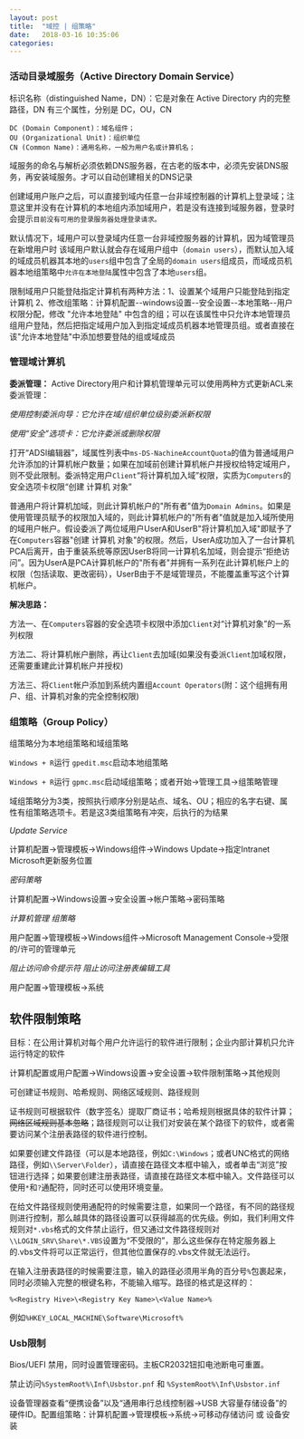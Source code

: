 ```yaml
---
layout: post
title:  "域控 | 组策略"
date:   2018-03-16 10:35:06
categories:
---
```

### 活动目录域服务（Active Directory Domain Service）

标识名称（distinguished Name，DN）：它是对象在 Active Directory 内的完整路径，DN 有三个属性，分别是 DC，OU，CN

```
DC (Domain Component)：域名组件；
OU (Organizational Unit)：组织单位
CN (Common Name)：通用名称，一般为用户名或计算机名；
```
域服务的命名与解析必须依赖DNS服务器，在古老的版本中，必须先安装DNS服务，再安装域服务。才可以自动创建相关的DNS记录

创建域用户账户之后，可以直接到域内任意一台非域控制器的计算机上登录域；注意这里并没有在计算机的本地组内添加域用户，若是没有连接到域服务器，登录时会提示`目前没有可用的登录服务器处理登录请求。`

默认情况下，域用户可以登录域内任意一台非域控服务器的计算机，因为域管理员在新增用户时 该域用户默认就会存在域用户组中（`domain users`），而默认加入域的域成员机器其本地的`users`组中包含了全局的`domain users`组成员，而域成员机器本地组策略中`允许在本地登陆`属性中包含了本地`users`组。

限制域用户只能登陆指定计算机有两种方法：1、设置某个域用户只能登陆到指定计算机 2、修改组策略：计算机配置--windows设置--安全设置--本地策略--用户权限分配，修改 "允许本地登陆" 中包含的组；可以在该属性中只允许本地管理员组用户登陆，然后把指定域用户加入到指定域成员机器本地管理员组。或者直接在该"允许本地登陆"中添加想要登陆的组或域成员

### 管理域计算机

**委派管理：** Active Directory用户和计算机管理单元可以使用两种方式更新ACL来委派管理：

*使用控制委派向导：它允许在域/组织单位级别委派新权限*

*使用“安全”选项卡：它允许委派或删除权限*

打开“ADSI编辑器”，域属性列表中`ms-DS-NachineAccountQuota`的值为普通域用户允许添加的计算机帐户数量；如果在加域前创建计算机帐户并授权给特定域用户，则不受此限制。委派特定用户`Client`“将计算机加入域”权限，实质为`Computers`的安全选项卡权限“创建 计算机 对象”

普通用户将计算机加域，则此计算机帐户的"所有者"值为`Domain Admins`。如果是使用管理员赋予的权限加入域的，则此计算机帐户的"所有者"值就是加入域所使用的域用户帐户。假设委派了两位域用户UserA和UserB"将计算机加入域"即赋予了在`Computers`容器"创建 计算机 对象"的权限。然后，UserA成功加入了一台计算机PCA后离开，由于重装系统等原因UserB将同一计算机名加域，则会提示“拒绝访问”。因为UserA是PCA计算机帐户的"所有者"并拥有一系列在此计算机帐户上的权限（包括读取、更改密码），UserB由于不是域管理员，不能覆盖重写这个计算机帐户。

**解决思路：**

方法一、在`Computers`容器的安全选项卡权限中添加`Client`对“计算机对象”的一系列权限

方法二、将计算机帐户删除，再让`Client`去加域(如果没有委派`Client`加域权限，还需要重建此计算机帐户并授权)

方法三、将`Client`帐户添加到系统内置组`Account Operators`(附：这个组拥有用户、组、计算机对象的完全控制权限)



### 组策略（Group Policy）

组策略分为本地组策略和域组策略

`Windows + R`运行 `gpedit.msc`启动本地组策略

`Windows + R`运行 `gpmc.msc`启动域组策略；或者开始->管理工具->组策略管理

域组策略分为3类，按照执行顺序分别是站点、域名、OU；相应的名字右键、属性有组策略选项卡。若是这3类组策略有冲突，后执行的为结果

*Update Service*

计算机配置->管理模板->Windows组件->Windows Update->指定Intranet Microsoft更新服务位置

*密码策略*

计算机配置->Windows设置->安全设置->帐户策略->密码策略

*计算机管理 组策略*

用户配置->管理模板->Windows组件->Microsoft Management Console->受限的/许可的管理单元

*阻止访问命令提示符* *阻止访问注册表编辑工具*

用户配置->管理模板->系统

## 软件限制策略

目标：在公用计算机对每个用户允许运行的软件进行限制；企业内部计算机只允许运行特定的软件

计算机配置或用户配置->Windows设置->安全设置->软件限制策略->其他规则

可创建证书规则、哈希规则、网络区域规则、路径规则

证书规则可根据软件（数字签名）提取厂商证书；哈希规则根据具体的软件计算；~~网络区域规则基本忽略~~；路径规则可以让我们对安装在某个路径下的软件，或者需要访问某个注册表路径的软件进行控制。

如果要创建文件路径（可以是本地路径，例如`C:\Windows`；或者UNC格式的网络路径，例如`\\Server\Folder`），请直接在路径文本框中输入，或者单击“浏览”按钮进行选择；如果要创建注册表路径，请直接在路径文本框中输入。文件路径可以使用`*`和`?`通配符，同时还可以使用环境变量。

在给文件路径规则使用通配符的时候需要注意，如果同一个路径，有不同的路径规则进行控制，那么越具体的路径设置可以获得越高的优先级。例如，我们利用文件规则对`*.vbs`格式的文件禁止运行，但又通过文件路径规则对`\\LOGIN_SRV\Share\*.VBS`设置为“不受限的”，那么这些保存在特定服务器上的.vbs文件将可以正常运行，但其他位置保存的.vbs文件就无法运行。

在输入注册表路径的时候需要注意，输入的路径必须用半角的百分号`%`包裹起来，同时必须输入完整的根键名称，不能输入缩写。路径的格式是这样的：
```
%<Registry Hive>\<Registry Key Name>\<Value Name>%
```
例如`%HKEY_LOCAL_MACHINE\Software\Microsoft%`

### Usb限制

Bios/UEFI 禁用，同时设置管理密码。主板CR2032钮扣电池断电可重置。

禁止访问`%SystemRoot%\Inf\Usbstor.pnf` 和 `%SystemRoot%\Inf\Usbstor.inf`

设备管理器查看“便携设备”以及“通用串行总线控制器->USB 大容量存储设备”的硬件ID。配置组策略：计算机配置->管理模板->系统->可移动存储访问 或 设备安装


